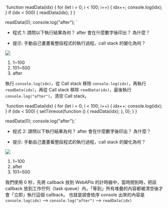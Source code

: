 `function readData(idx) {
for (let i = 0; i < 100; i++) {
idx++;
console.log(idx);
}
if (idx < 500) {
readData(idx);
}
}

readData(0);
console.log("after");
`

- 程式 1: 請問以下執行結果為何？ after 會在什麼數字後印出？ 為什麼？

- 提示: 手動自己畫畫看整段程式的執行過程，call stack 的變化為何？

![](https://i.imgur.com/jPqECLU.jpg)

1. 1~100
2. 101~500
3. after

執行 `console.log(idx)`，從 Call stack 移除 `console.log(idx)`，再執行 `readData(idx)`，再從 Call stack 移除 `readData(idx)`，最後執行 `console.log("after")`，清空 Call stack。

`function readData(idx) {
for (let i = 0; i < 100; i++) {
idx++;
console.log(idx);
}
if (idx < 500) {
setTimeout(function () {
readData(idx);
}, 0);
}
}

readData(0);
console.log("after");`

- 程式 2: 請問以下執行結果為何？ after 會在什麼數字後印出？ 為什麼？

- 提示: 手動自己畫畫看整段程式的執行過程，call stack 的變化為何？

![](https://i.imgur.com/0Z7M2sA.jpg)

1. 1~100
2. after
3. 101~500

我們使用 0 秒，先將 callback 放到 WebAPIs 的計時器中，當時間到時，把該 callback 放到工作佇列（task queue）內，「等到」所有堆疊的內容都被清空後才會「立即」執行這個 callback。
也就是說會依序 console 出來的內容是
`console.log(idx)` --> `console.log("after")` --> `readData(idx)`
